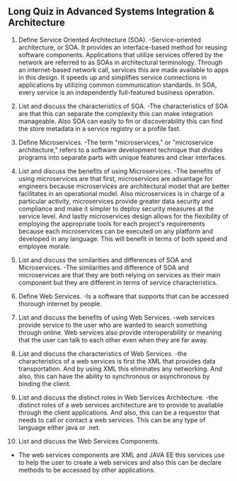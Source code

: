 ## Long Quiz in Advanced Systems Integration & Architecture

1. Define Service Oriented Architecture (SOA).
-Service-oriented architecture, or SOA. It provides an interface-based method for reusing software components. Applications that utilize services offered by the network are referred to as SOAs in architectural terminology. Through an internet-based network call, services this are made available to apps in this design. It speeds up and simplifies service connections in applications by utilizing common communication standards. In SOA, every service is an independently full-featured business operation.

2. List and discuss the characteristics of SOA.
-The characteristics of SOA are that this can separate the complexity this can make integration manageable. Also SOA can easily to fin or discoverability this can find the store metadata in a service registry or a profile fast.

3. Define Microservices.
 -The term "microservices," or "microservice architecture," refers to a software development technique that divides programs into separate parts with unique features and clear interfaces.

4. List and discuss the benefits of using Microservices.
-The benefits of using microservices are that first, microservices are advantage for engineers because microservices are architectural model that are better facilitates in an operational model. Also microservices is in charge of a particular activity, microservices provide greater data security and compliance and make it simpler to deploy security measures at the service level. And lastly microservices design allows for the flexibility of employing the appropriate tools for each project's requirements because each microservices can be executed on any platform and developed in any language. This will benefit in terms of both speed and employee morale.

5. List and discuss the similarities and differences of SOA and Microservices.
-The similarities and difference of SOA and microservices are that they are both relying on services as their main component but they are different in terms of service characteristics.

6. Define Web Services.
-Is a software that supports that can be accessed thorough internet by people.

7. List and discuss the benefits of using Web Services.
-web services provide service to the user who are wanted to search something through online. Web services also provide interoperability or meaning that the user can talk to each other even when they are far away.

8. List and discuss the characteristics of Web Services.
-the characteristics of a web services is first the XML that provides data transportation. And by using XML this eliminates any networking. And also, this can have the ability to synchronous or asynchronous by binding the client.

9. List and discuss the distinct roles in Web Services Architecture.
-the distinct roles of a web services architecture are to provide to available through the client applications. And also, this can be a requestor that needs to call or contact a web services. This can be any type of language either java or .net. 

10. List and discuss the Web Services Components.
-	The web services components are XML and JAVA EE this services use to help the user to create a web services and also this can be declare methods to be accessed by other applications.